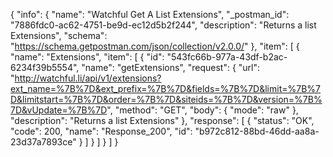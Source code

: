 {
  "info": {
    "name": "Watchful Get A List Extensions",
    "_postman_id": "7886fdc0-ac62-4751-be9d-ec12d5b2f244",
    "description": "Returns a list Extensions",
    "schema": "https://schema.getpostman.com/json/collection/v2.0.0/"
  },
  "item": [
    {
      "name": "Extensions",
      "item": [
        {
          "id": "543fc66b-977a-43df-b2ac-6234f39b5554",
          "name": "getExtensions",
          "request": {
            "url": "http://watchful.li/api/v1/extensions?ext_name=%7B%7D&ext_prefix=%7B%7D&fields=%7B%7D&limit=%7B%7D&limitstart=%7B%7D&order=%7B%7D&siteids=%7B%7D&version=%7B%7D&vUpdate=%7B%7D",
            "method": "GET",
            "body": {
              "mode": "raw"
            },
            "description": "Returns a list Extensions"
          },
          "response": [
            {
              "status": "OK",
              "code": 200,
              "name": "Response_200",
              "id": "b972c812-88bd-46dd-aa8a-23d37a7893ce"
            }
          ]
        }
      ]
    }
  ]
}